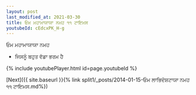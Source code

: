 ```yaml
---
layout: post
last_modified_at: 2021-03-30
title: ਓਮ ਮਹਾਮਾਯਾਯਾ ਨਮਹ ੧੧ ਟਾਇਮਸ
youtubeId: cEdcxPK_H-g
---
```

 
 
 ਓਮ ਮਹਾਮਾਯਾਯਾ ਨਮਹ  
 
 -  ਜਿਸਨੂੰ ਬਹੁਤ ਵੱਡਾ ਭਰਮ ਹੈ 
 
  
 
  
 
 
 
 
 
 


{% include youtubePlayer.html id=page.youtubeId %}
 
[Next]({{ site.baseurl }}{% link  split1/_posts/2014-01-15-ਓਮ ਲਾਭਿਦੋਸ਼ਟਾਯਾ ਨਮਹ ੧੧ ਟਾਇਮਸ.md%})
 
